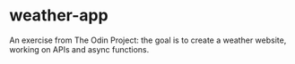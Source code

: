# weather-app

An exercise from The Odin Project: the goal is to create a weather website, working on APIs and async functions.